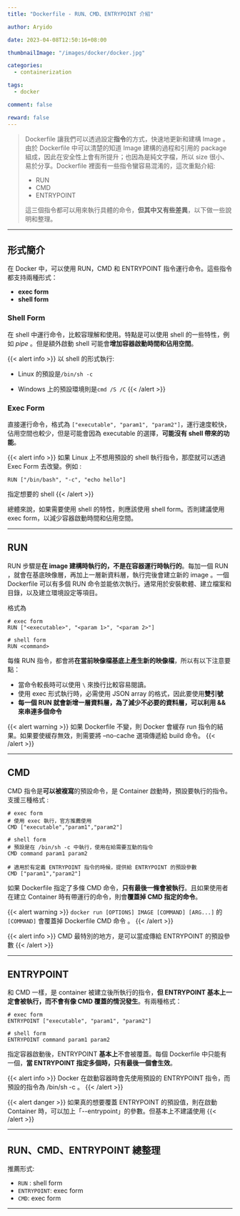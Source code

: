 ```yaml
---
title: "Dockerfile - RUN、CMD、ENTRYPOINT 介紹"

author: Aryido

date: 2023-04-08T12:50:16+08:00

thumbnailImage: "/images/docker/docker.jpg"

categories:
  - containerization

tags:
  - docker

comment: false

reward: false
---
```


<!--BODY-->

> Dockerfile 讓我們可以透過設定**指令**的方式，快速地更新和建構 Image 。由於 Dockerfile 中可以清楚的知道 Image 建構的過程和引用的 package 組成，因此在安全性上會有所提升；也因為是純文字檔，所以 size 很小、易於分享。Dockerfile 裡面有一些指令蠻容易混淆的，這次重點介紹:
>
> - RUN
> - CMD
> - ENTRYPOINT
>
> 這三個指令都可以用來執行具體的命令，**但其中又有些差異**，以下做一些說明和整理。

<!--more-->

---

## 形式簡介

在 Docker 中，可以使用 RUN，CMD 和 ENTRYPOINT 指令運行命令。這些指令都支持兩種形式：

- **exec form**
- **shell form**

### Shell Form

在 shell 中運行命令，比較容理解和使用。特點是可以使用 shell 的一些特性，例如 _pipe_ 。但是額外啟動 shell 可能會**增加容器啟動時間和佔用空間**。

{{< alert info >}}
以 shell 的形式執行:

- Linux 的預設是`/bin/sh -c`

- Windows 上的預設環境則是`cmd /S /C`
  {{< /alert >}}

### Exec Form

直接運行命令，格式為 `["executable", "param1", "param2"]`，運行速度較快，佔用空間也較少，但是可能會因為 executable 的選擇，**可能沒有 shell 帶來的功能**。

{{< alert info >}}
如果 Linux 上不想用預設的 shell 執行指令，那麼就可以透過 Exec Form 去改變。例如 :

`RUN ["/bin/bash", "-c", "echo hello"]`

指定想要的 shell
{{< /alert >}}

總體來說，如果需要使用 shell 的特性，則應該使用 shell form。否則建議使用 exec form，以減少容器啟動時間和佔用空間。

---

## RUN

RUN 步驟是**在 image 建構時執行的，不是在容器運行時執行的**。每加一個 RUN ，就會在基底映像層，再加上一層新資料層，執行完後會建立新的 image 。一個 Dockerfile 可以有多個 RUN 命令並能依次執行。通常用於安裝軟體、建立檔案和目錄，以及建立環境設定等項目。

格式為

```Docker
# exec form
RUN ["<executable>", "<param 1>", "<param 2>"]

# shell form
RUN <command>
```

每條 RUN 指令，都會將**在當前映像檔基底上產生新的映像檔**，所以有以下注意要點：

- 當命令較長時可以使用 `\` 來換行比較容易閱讀。
- 使用 exec 形式執行時，必需使用 JSON array 的格式，因此要使用**雙引號**
- **每一個 RUN 就會新增一層資料層，為了減少不必要的資料層，可以利用 && 來串連多個命令**

{{< alert warning >}}
如果 Dockerfile 不變，則 Docker 會緩存 run 指令的結果。如果要使緩存無效，則需要將 –no-cache 選項傳遞給 build 命令。
{{< /alert >}}

---

## CMD

CMD 指令是**可以被複寫**的預設命令，是 Container 啟動時，預設要執行的指令。支援三種格式 :

```Docker
# exec form
# 使用 exec 執行，官方推薦使用
CMD ["executable","param1","param2"]

# shell form
# 預設是在 /bin/sh -c 中執行，使用在給需要互動的指令
CMD command param1 param2

# 適用於有定義 ENTRYPOINT 指令的時候，提供給 ENTRYPOINT 的預設參數
CMD ["param1","param2"]

```

如果 Dockerfile 指定了多條 CMD 命令，**只有最後一條會被執行**。且如果使用者在建立 Container 時有帶運行的命令，則會**覆蓋掉 CMD 指定的命令**。

{{< alert warning >}}
`docker run [OPTIONS] IMAGE [COMMAND] [ARG...]` 的 `[COMMAND]` 會覆蓋掉 Dockerfile CMD 命令 。
{{< /alert >}}

{{< alert info >}}
CMD 最特別的地方，是可以當成傳給 ENTRYPOINT 的預設參數
{{< /alert >}}

---

## ENTRYPOINT

和 CMD 一樣，是 container 被建立後所執行的指令，**但 ENTRYPOINT 基本上一定會被執行，而不會有像 CMD 覆蓋的情況發生**。有兩種格式：

```Docker
# exec form
ENTRYPOINT ["executable", "param1", "param2"]

# shell form
ENTRYPOINT command param1 param2
```

指定容器啟動後，ENTRYPOINT **基本上**不會被覆蓋。每個 Dockerfile 中只能有一個，**當 ENTRYPOINT 指定多個時，只有最後一個會生效**。

{{< alert info >}}
Docker 在啟動容器時會先使用預設的 ENTRYPOINT 指令，而預設的指令為 /bin/sh -c 。
{{< /alert >}}

{{< alert danger >}}
如果真的想要覆蓋 ENTRYPOINT 的預設值，則在啟動 Container 時，可以加上「--entrypoint」的參數。但基本上不建議使用
{{< /alert >}}

---

## RUN、CMD、ENTRYPOINT 總整理

推薦形式:

- `RUN` : shell form
- `ENTRYPOINT`: exec form
- `CMD`: exec form

---
